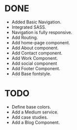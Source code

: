 # DONE
* Added Basic Navigation. 
* Integrated SASS.
* Navigation is fully responsive.
* Add Routing. 
* Add home-page component.
* Add About component.
* Add Contact component.
* Add Work Component.
* Add social component
* Add Footer Component.
* Add Base fontstyle.

# TODO 

* Define base colors.
* Add a Medium service.
* Add case studies.
* Add a Blog Component.
